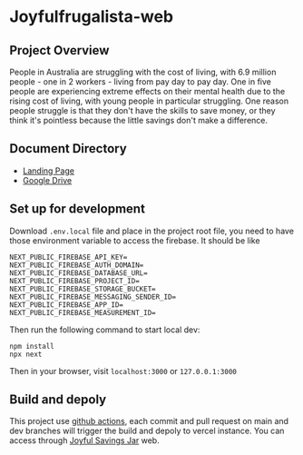 # Joyfulfrugalista-web
## Project Overview
People in Australia are struggling with the cost of living, with 6.9 million people - one in 2 workers - living from pay day to pay day. One in five people are experiencing extreme effects on their mental health due to the rising cost of living, with young people in particular struggling. One reason people struggle is that they don't have the skills to save money, or they think it's pointless because the little savings don't make a difference.
## Document Directory
* [Landing Page](https://wax-butternut-983.notion.site/The-Joyful-Joyfulfrugalista-Project-cb94c30dcd1f4fcd8cf3f9334867ff90?pvs=4)
* [Google Drive](https://drive.google.com/drive/folders/181NKiNVCuW4TMf3HKB54Vql3RZBUGc-3?hl=zh_CN)

## Set up for development

Download ``.env.local`` file and place in the project root file, you need to have those environment variable to access the firebase.
It should be like
```env
NEXT_PUBLIC_FIREBASE_API_KEY=
NEXT_PUBLIC_FIREBASE_AUTH_DOMAIN=
NEXT_PUBLIC_FIREBASE_DATABASE_URL=
NEXT_PUBLIC_FIREBASE_PROJECT_ID=
NEXT_PUBLIC_FIREBASE_STORAGE_BUCKET=
NEXT_PUBLIC_FIREBASE_MESSAGING_SENDER_ID=
NEXT_PUBLIC_FIREBASE_APP_ID=
NEXT_PUBLIC_FIREBASE_MEASUREMENT_ID=
```

Then run the following command to start local dev:
```
npm install
npx next
```

Then in your browser, visit `localhost:3000` or `127.0.0.1:3000`

## Build and depoly
This project use [github actions](.github/workflows/vercel.yml), each commit and pull request on main and dev branches will trigger the build and depoly to vercel instance.
You can access through [Joyful Savings Jar](https://joyfulfrugalista-web.vercel.app/) web.